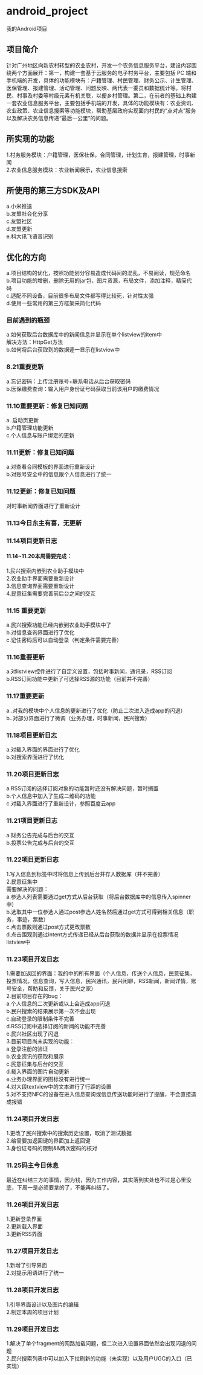 # android_project
我的Android项目
## 项目简介
针对广州地区向新农村转型的农业农村，开发一个农务信息服务平台，建设内容围绕两个方面展开：第一，构建一套基于云服务的电子村务平台，主要包括 PC 端和手机端的开发，具体的功能模块有：户籍管理、村民管理、财务公示、计生管理、医保管理、报建管理、活动管理、问题反映、两代表一委员和数据统计等。将村民、村事及村委等村级元素有机关联，以便乡村管理。第二，在前者的基础上构建一套农业信息服务平台，主要包括手机端的开发，具体的功能模块有：农业资讯、农业政策、农业信息搜索等功能模块，帮助基层政府实现面向村民的“点对点”服务以及解决农务信息传递“最后一公里”的问题。

## 所实现的功能
1.村务服务模块：户籍管理，医保社保，合同管理，计划生育，报建管理，时事新闻  
2.农业信息服务模块：农业新闻展示，农业信息搜索

## 所使用的第三方SDK及API
a.小米推送  
b.友盟社会化分享  
c.友盟社区  
d.友盟更新  
e.科大讯飞语音识别

## 优化的方向
a.项目结构的优化，按照功能划分容易造成代码间的混乱，不易阅读，规范命名  
b.项目功能的增删，删除无用的jar包，图片资源，布局文件，添加注释，精简代码  
c.适配不同设备，目前很多布局文件都写得比较死，针对性太强  
d.使用一些常用的第三方框架来简化代码

### 目前遇到的瓶颈
a.如何获取后台数据库中的新闻信息并显示在单个listview的item中  
解决方法：HttpGet方法   
b.如何将后台获取到的数据逐一显示在listview中

### 8.21重要更新
a.忘记密码：上传注册账号+联系电话从后台获取密码  
b.医保缴费查询：输入用户身份证号码获取当前该用户的缴费情况

### 11.10重要更新：修复已知问题
a. 启动页更新  
b.户籍管理功能更新  
c.个人信息与账户绑定的更新

### 11.11更新：修复已知问题
a.对查看合同模板的界面进行重新设计  
b.对账号安全中的信息跟个人信息进行了统一

### 11.12更新：修复已知问题
对时事新闻界面进行了重新设计

### 11.13今日东主有喜，无更新

### 11.14项目更新日志
#### 11.14~11.20本周需要完成：  
1.民兴搜索内嵌到农业助手模块中  
2.农业助手界面需要重新设计  
3.信息查询界面需要重新设计  
4.民意征集需要完善前后台之间的交互

### 11.15 重要更新
a.民兴搜索功能已经内嵌到农业助手模块中了  
b.对信息查询界面进行了优化  
c.记住密码后可以自动登录（判定条件需要完善）

### 11.16重要更新
a.对listview控件进行了自定义设置，包括时事新闻，通讯录，RSS订阅  
b.RSS订阅功能中更新了可选择RSS源的功能（目前并不完善）

### 11.17重要更新
a..对我的模块中个人信息的更新进行了优化（防止二次进入造成app的闪退）  
b..对部分界面进行了微调（业务办理，时事新闻，民兴搜索）

### 11.18项目更新日志
a.对载入界面的界面进行了优化  
b.对搜索界面进行了优化

### 11.20项目更新日志
a.RSS订阅的选择订阅对象的功能暂时还没有解决问题，暂时搁置  
b.个人信息中加入了生成二维码的功能  
c.对载入界面进行了重新设计，参照百度云app

### 11.21项目更新日志
a.财务公告完成与后台的交互  
b.投票公告完成与后台的交互

### 11.22项目更新日志
1.写入信息到标签中时将信息上传到后台并存入数据库（并不完善）  
2.民意征集中  
需要解决的问题：  
a.参选人列表需要通过get方式从后台获取（将后台数据库中的信息传入spinner中）  
b.选取其中一位参选人通过post参选人姓名然后通过get方式可得到相关信息（职务，事迹，票数）  
c.点击票数则通过post方式更改票数  
d.点击围观则通过intent方式传递已经从后台获取的数据并显示在投票情况listview中

### 11.23项目开发日志
1.需要加返回的界面：我的中的所有界面（个人信息，传送个人信息，民意征集，投票情况，信息查询，写入信息，民兴通讯，民兴闲聊，RSS新闻，新闻详情，账号安全，帮助和反馈，关于民兴之家）  
2.目前项目存在的bug：  
a.个人信息的二次更新或以上会造成app闪退  
b.民兴搜索的结果展示第一次不会出现  
c.自动登录的限制条件不完善  
d.RSS订阅中选择订阅的新闻的功能不完善  
e.民兴社区出现了闪退  
3.目前项目尚未实现的功能：  
a.登录注册的验证  
b.农业资讯的获取和展示  
c.民意征集与后台的交互  
d.载入界面的图片自动更新  
e.业务办理界面的图标没有进行统一  
4.对大段textview中的文本进行了行距的设置  
5.对不支持NFC的设备在进入信息查询或信息传送功能时进行了提醒，不会直接造成报错

### 11.24项目开发日志
1.更改了民兴搜索中的搜索历史设置，取消了测试数据  
2.给需要加返回键的界面加上返回键  
3.身份证号码的限制&&两次密码的核对

### 11.25码主今日休息
最近在纠结三方的事情，因为钱，因为工作内容，其实落到实处也不过是心里没底，下周一是必须要拿的了，不能再纠结了。

### 11.26项目开发日志
1.更新登录界面  
2.更新载入界面  
3.更新RSS界面

### 11.27项目开发日志
1.新增了引导界面  
2.对提示用语进行了统一

### 11.28项目开发日志
1.引导界面设计以及图片的编辑  
2.制定本周的项目计划

### 11.29项目开发日志
1.解决了单个fragment的网路加载问题，但二次进入设置界面依然会出现闪退的问题  
2.民兴搜索列表中可以加入下拉刷新的功能（未实现）以及用户UGC的入口（已实现）
